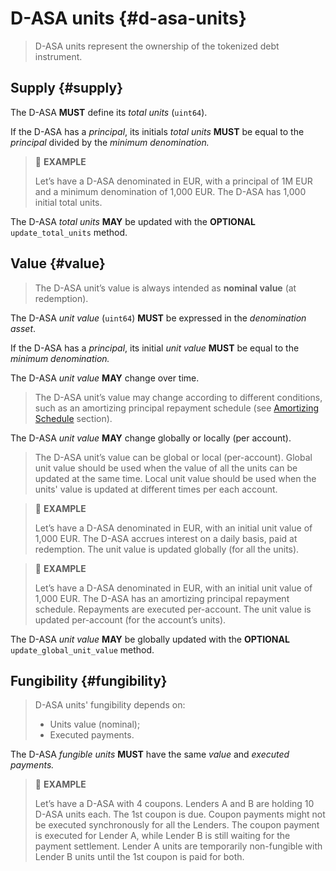 # D-ASA units {#d-asa-units}

> D-ASA units represent the ownership of the tokenized debt instrument.

## Supply {#supply}

The D-ASA **MUST** define its *total units* (`uint64`).

If the D-ASA has a *principal*, its initials *total units* **MUST** be equal to
the *principal* divided by the *minimum denomination.*

> 📎 **EXAMPLE**
>
> Let’s have a D-ASA denominated in EUR, with a principal of 1M EUR and a minimum
> denomination of 1,000 EUR. The D-ASA has 1,000 initial total units.

The D-ASA *total units* **MAY** be updated with the **OPTIONAL** `update_total_units`
method.

## Value {#value}

> The D-ASA unit’s value is always intended as **nominal value** (at redemption).

The D-ASA *unit value* (`uint64`) **MUST** be expressed in the *denomination asset*.

If the D-ASA has a *principal*, its initial *unit value* **MUST** be equal to the
*minimum denomination.*

The D-ASA *unit* *value* **MAY** change over time.

> The D-ASA unit’s value may change according to different conditions, such as an
> amortizing principal repayment schedule (see [Amortizing Schedule](./principal-repayment.md#amortizing-schedule)
> section).

The D-ASA *unit value* **MAY** change globally or locally (per account).

> The D-ASA unit’s value can be global or local (per-account). Global unit value
> should be used when the value of all the units can be updated at the same time.
> Local unit value should be used when the units' value is updated at different
> times per each account.

> 📎 **EXAMPLE**
>
> Let’s have a D-ASA denominated in EUR, with an initial unit value of 1,000 EUR.
> The D-ASA accrues interest on a daily basis, paid at redemption. The unit value
> is updated globally (for all the units).

> 📎 **EXAMPLE**
>
> Let’s have a D-ASA denominated in EUR, with an initial unit value of 1,000 EUR.
> The D-ASA has an amortizing principal repayment schedule. Repayments are executed
> per-account. The unit value is updated per-account (for the account’s units).

The D-ASA *unit value* **MAY** be globally updated with the **OPTIONAL** `update_global_unit_value`
method.

## Fungibility {#fungibility}

> D-ASA units' fungibility depends on:
>
> - Units value (nominal);
> - Executed payments.
>

The D-ASA *fungible units* **MUST** have the same *value* and *executed payments.*

> 📎 **EXAMPLE**
>
> Let’s have a D-ASA with 4 coupons. Lenders A and B are holding 10 D-ASA units
> each. The 1st coupon is due. Coupon payments might not be executed synchronously
> for all the Lenders. The coupon payment is executed for Lender A, while Lender
> B is still waiting for the payment settlement. Lender A units are temporarily
> non-fungible with Lender B units until the 1st coupon is paid for both.
